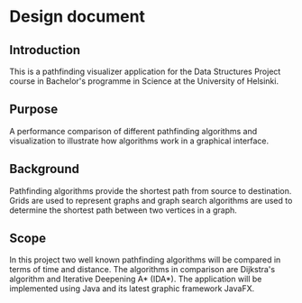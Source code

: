 # Design document

## Introduction
This is a pathfinding visualizer application for the Data Structures Project course in Bachelor's programme in Science at the University of Helsinki.

## Purpose
A performance comparison of different pathfinding algorithms and visualization to illustrate how algorithms work in a graphical interface.

## Background
Pathfinding algorithms provide the shortest path from source to destination. Grids are used to represent graphs and graph search algorithms are used to determine the shortest path between two vertices in a graph.

## Scope
In this project two well known pathfinding algorithms will be compared in terms of time and distance. The algorithms in comparison are Dijkstra's algorithm and Iterative Deepening A* (IDA*). The application will be implemented using Java and its latest graphic framework JavaFX.
